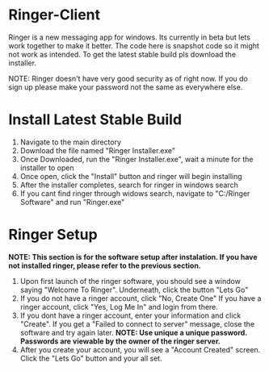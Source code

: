 # Ringer-Client
Ringer is a new messaging app for windows. Its currently in beta but lets work together to make it better. The code here is snapshot code so it might not work as intended. To get the latest stable build pls download the installer. 

NOTE: Ringer doesn't have very good security as of right now. If you do sign up please make your password not the same as everywhere else.

# Install Latest Stable Build
 1. Navigate to the main directory
 2. Download the file named "Ringer Installer.exe" 
 3. Once Downloaded, run the "Ringer Installer.exe", wait a minute for the installer to open
 4. Once open, click the "Install" button and ringer will begin installing
 5. After the installer completes, search for ringer in windows search 
 6. If you cant find ringer through widows search, navigate to "C:/Ringer Software" and run "Ringer.exe" 

# Ringer Setup
**NOTE: This section is for the software setup after instalation. If you have not installed ringer, please refer to the previous section.**
 1. Upon first launch of the ringer software, you should see a window saying "Welcome To Ringer". Underneath, click the button "Lets Go" 
 2. If you do not have a ringer account, click "No, Create One" If you have a ringer account, click "Yes, Log Me In" and login from there. 
 3. If you dont have a ringer account, enter your information and click "Create". If you get a "Failed to connect to server" message, close the software  and try again later. 
 **NOTE: Use unique a unique password. Passwords are viewable by the owner of the ringer server.** 
 4. After you create your account, you will see a "Account Created" screen. Click the "Lets Go" button and your all set. 
